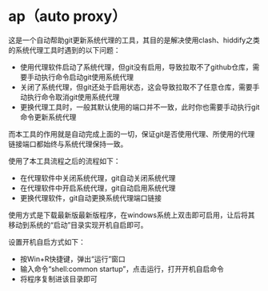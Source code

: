 # ap（auto proxy）

这是一个自动帮助git更新系统代理的工具，其目的是解决使用clash、hiddify之类的系统代理工具时遇到的以下问题：

- 使用代理软件启动了系统代理，但git没有启用，导致拉取不了github仓库，需要手动执行命令启动git使用系统代理
- 关闭了系统代理，但git还处于启用状态，这会导致拉取不了任意仓库，需要手动执行命令取消git使用系统代理
- 更换代理工具时，一般其默认使用的端口并不一致，此时你也需要手动执行git命令更新系统代理

而本工具的作用就是自动完成上面的一切，保证git是否使用代理、所使用的代理链接端口都始终与系统代理保持一致。

使用了本工具流程之后的流程如下：

- 在代理软件中关闭系统代理，git自动关闭系统代理
- 在代理软件中开启系统代理，git自动启用系统代理
- 更换代理软件，git自动更换系统代理端口链接

使用方式是下载最新版最新版程序，在windows系统上双击即可启用，让后将其移动到系统的“启动”目录实现开机自启即可。

设置开机自启方式如下：

- 按Win+R快捷键，弹出“运行”窗口
- 输入命令“shell:common startup”，点击运行，打开开机自启命令
- 将程序复制进该目录即可
